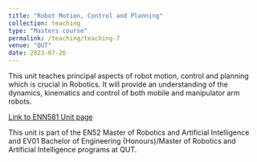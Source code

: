 ```yaml
---
title: "Robot Motion, Control and Planning"
collection: teaching
type: "Masters course"
permalink: /teaching/teaching-7
venue: "QUT"
date: 2023-07-26
---
```


This unit teaches principal aspects of robot motion, control and planning which is crucial in Robotics. 
It will provide an understanding of the dynamics, kinematics and control of both mobile and manipulator arm robots. 

[Link to ENN581 Unit page](https://www.qut.edu.au/study/unit?unitCode=ENN581)

This unit is part of the EN52 Master of Robotics and Artificial Intelligence and EV01 Bachelor of Engineering (Honours)/Master of Robotics and Artificial Intelligence programs at QUT.